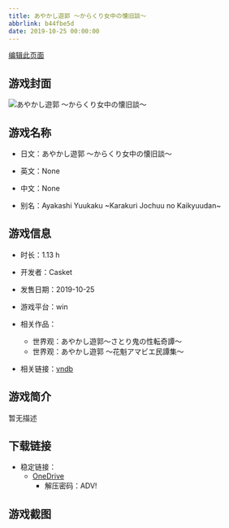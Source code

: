 ```yaml
---
title: あやかし遊郭 ～からくり女中の懐旧談～
abbrlink: b44fbe5d
date: 2019-10-25 00:00:00
---
```

[编辑此页面](https://github.com/ACG-3/ADV3-source/blob/main/source/_posts/games/%E3%81%82%E3%82%84%E3%81%8B%E3%81%97%E9%81%8A%E9%83%AD%20%EF%BD%9E%E3%81%8B%E3%82%89%E3%81%8F%E3%82%8A%E5%A5%B3%E4%B8%AD%E3%81%AE%E6%87%90%E6%97%A7%E8%AB%87%EF%BD%9E.md)

## 游戏封面

![あやかし遊郭 ～からくり女中の懐旧談～](https://pan.timero.xyz/d/onedrive/img_lib_001/%E3%81%82%E3%82%84%E3%81%8B%E3%81%97%E9%81%8A%E9%83%AD%20%EF%BD%9E%E3%81%8B%E3%82%89%E3%81%8F%E3%82%8A%E5%A5%B3%E4%B8%AD%E3%81%AE%E6%87%90%E6%97%A7%E8%AB%87%EF%BD%9E_cover.avif)


## 游戏名称

- 日文：あやかし遊郭 ～からくり女中の懐旧談～
- 英文：None
- 中文：None

- 别名：Ayakashi Yuukaku ~Karakuri Jochuu no Kaikyuudan~


## 游戏信息

- 时长：1.13 h
- 开发者：Casket
- 发售日期：2019-10-25
- 游戏平台：win
- 相关作品：
   - 世界观：あやかし遊郭～さとり鬼の性転奇譚～
   - 世界观：あやかし遊郭 ～花魁アマビエ民譚集～

- 相关链接：[vndb](https://vndb.org/v26463)


## 游戏简介

暂无描述


## 下载链接

- 稳定链接：
    - [OneDrive](https://pan.timero.xyz/onedrive/adv_lib_001/%E3%81%82%E3%82%84%E3%81%8B%E3%81%97%E9%81%8A%E9%83%AD%20%EF%BD%9E%E3%81%8B%E3%82%89%E3%81%8F%E3%82%8A%E5%A5%B3%E4%B8%AD%E3%81%AE%E6%87%90%E6%97%A7%E8%AB%87%EF%BD%9E)
        - 解压密码：ADV!



## 游戏截图


